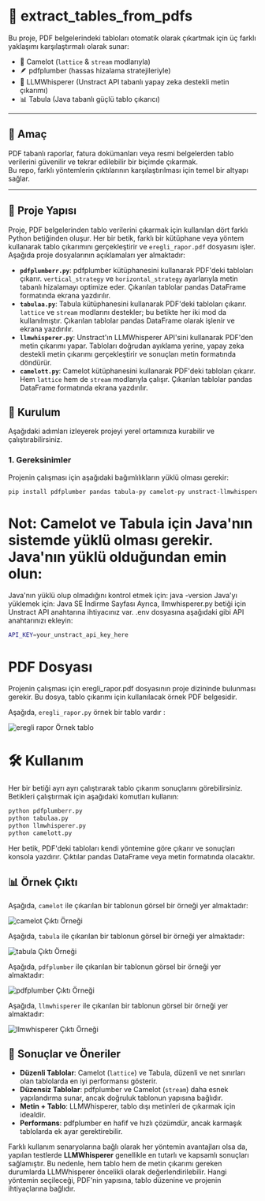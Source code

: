 # 🧾 extract_tables_from_pdfs

Bu proje, PDF belgelerindeki tabloları otomatik olarak çıkartmak için üç farklı yaklaşımı karşılaştırmalı olarak sunar:

- 🧱 Camelot (`lattice` & `stream` modlarıyla)
- 🪶 pdfplumber (hassas hizalama stratejileriyle)
- 🤖 LLMWhisperer (Unstract API tabanlı yapay zeka destekli metin çıkarımı)
- 📊 Tabula (Java tabanlı güçlü tablo çıkarıcı)

---

## 🎯 Amaç

PDF tabanlı raporlar, fatura dokümanları veya resmi belgelerden tablo verilerini güvenilir ve tekrar edilebilir bir biçimde çıkarmak.  
Bu repo, farklı yöntemlerin çıktılarının karşılaştırılması için temel bir altyapı sağlar.

---

## 📁 Proje Yapısı

Proje, PDF belgelerinden tablo verilerini çıkarmak için kullanılan dört farklı Python betiğinden oluşur. Her bir betik, farklı bir kütüphane veya yöntem kullanarak tablo çıkarımını gerçekleştirir ve `eregli_rapor.pdf` dosyasını işler. Aşağıda proje dosyalarının açıklamaları yer almaktadır:

- **`pdfplumberr.py`**: pdfplumber kütüphanesini kullanarak PDF'deki tabloları çıkarır. `vertical_strategy` ve `horizontal_strategy` ayarlarıyla metin tabanlı hizalamayı optimize eder. Çıkarılan tablolar pandas DataFrame formatında ekrana yazdırılır.
- **`tabulaa.py`**: Tabula kütüphanesini kullanarak PDF'deki tabloları çıkarır. `lattice` ve `stream` modlarını destekler; bu betikte her iki mod da kullanılmıştır. Çıkarılan tablolar pandas DataFrame olarak işlenir ve ekrana yazdırılır.
- **`llmwhisperer.py`**: Unstract'ın LLMWhisperer API'sini kullanarak PDF'den metin çıkarımı yapar. Tabloları doğrudan ayıklama yerine, yapay zeka destekli metin çıkarımı gerçekleştirir ve sonuçları metin formatında döndürür.
- **`camelott.py`**: Camelot kütüphanesini kullanarak PDF'deki tabloları çıkarır. Hem `lattice` hem de `stream` modlarıyla çalışır. Çıkarılan tablolar pandas DataFrame formatında ekrana yazdırılır.

## 🚀 Kurulum

Aşağıdaki adımları izleyerek projeyi yerel ortamınıza kurabilir ve çalıştırabilirsiniz.

### 1. Gereksinimler
Projenin çalışması için aşağıdaki bağımlılıkların yüklü olması gerekir:

```bash
pip install pdfplumber pandas tabula-py camelot-py unstract-llmwhisperer python-dotenv
```

# Not: Camelot ve Tabula için Java'nın sistemde yüklü olması gerekir. Java'nın yüklü olduğundan emin olun:
Java'nın yüklü olup olmadığını kontrol etmek için: java -version
Java'yı yüklemek için: Java SE İndirme Sayfası
Ayrıca, llmwhisperer.py betiği için Unstract API anahtarına ihtiyacınız var. .env dosyasına aşağıdaki gibi API anahtarınızı ekleyin:

```bash
API_KEY=your_unstract_api_key_here
```

# PDF Dosyası
Projenin çalışması için eregli_rapor.pdf dosyasının proje dizininde bulunması gerekir. Bu dosya, tablo çıkarımı için kullanılacak örnek PDF belgesidir.

Aşağıda, `eregli_rapor.py` örnek bir tablo vardır :

![eregli rapor Örnek tablo ](eregli_rapor_ornek.png)



# 🛠 Kullanım
Her bir betiği ayrı ayrı çalıştırarak tablo çıkarım sonuçlarını görebilirsiniz. Betikleri çalıştırmak için aşağıdaki komutları kullanın:

```bash
python pdfplumberr.py
python tabulaa.py
python llmwhisperer.py
python camelott.py
```
Her betik, PDF'deki tabloları kendi yöntemine göre çıkarır ve sonuçları konsola yazdırır. Çıktılar pandas DataFrame veya metin formatında olacaktır.

## 📊 Örnek Çıktı
Aşağıda, `camelot` ile çıkarılan bir tablonun görsel bir örneği yer almaktadır:

![camelot Çıktı Örneği](camelot_output.png)

Aşağıda, `tabula` ile çıkarılan bir tablonun görsel bir örneği yer almaktadır:

![tabula Çıktı Örneği](tabula_output.png)

Aşağıda, `pdfplumber` ile çıkarılan bir tablonun görsel bir örneği yer almaktadır:

![pdfplumber Çıktı Örneği](pdfplumber_output.png)

Aşağıda, `llmwhisperer` ile çıkarılan bir tablonun görsel bir örneği yer almaktadır:

![llmwhisperer Çıktı Örneği](llmwhisperer_output.png)



## 📝 Sonuçlar ve Öneriler

- **Düzenli Tablolar**: Camelot (`lattice`) ve Tabula, düzenli ve net sınırları olan tablolarda en iyi performansı gösterir.
- **Düzensiz Tablolar**: pdfplumber ve Camelot (`stream`) daha esnek yapılandırma sunar, ancak doğruluk tablonun yapısına bağlıdır.
- **Metin + Tablo**: LLMWhisperer, tablo dışı metinleri de çıkarmak için idealdir.
- **Performans**: pdfplumber en hafif ve hızlı çözümdür, ancak karmaşık tablolarda ek ayar gerektirebilir.

Farklı kullanım senaryolarına bağlı olarak her yöntemin avantajları olsa da, yapılan testlerde **LLMWhisperer** genellikle en tutarlı ve kapsamlı sonuçları sağlamıştır. Bu nedenle, hem tablo hem de metin çıkarımı gereken durumlarda LLMWhisperer öncelikli olarak değerlendirilebilir. Hangi yöntemin seçileceği, PDF'nin yapısına, tablo düzenine ve projenin ihtiyaçlarına bağlıdır. 

